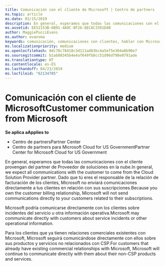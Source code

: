 ```yaml
---
title: Comunicación con el cliente de Microsoft | Centro de partners
ms.topic: article
ms.date: 03/15/2019
description: En general, esperamos que todas las comunicaciones con el cliente provengan del partner de Proveedor de soluciones en la nube.
ms.assetid: EE52153B-6B91-4A9C-8F26-8ECAC3391D4B
author: MaggiePucciEvans
ms.author: evansma
keywords: comunicación, comunicaciones con clientes, hablar con Microsoft
ms.localizationpriority: medium
ms.openlocfilehash: 8dc78c78418c3d111ad83bc4a5ef5e304a0b90e7
ms.sourcegitcommit: b1ab80345b4e4af649fb8cc51d96d798e0791ade
ms.translationtype: HT
ms.contentlocale: es-ES
ms.lasthandoff: 04/23/2019
ms.locfileid: "62134705"
---
```

# <a name="customer-communication-from-microsoft"></a><span data-ttu-id="66576-104">Comunicación con el cliente de Microsoft</span><span class="sxs-lookup"><span data-stu-id="66576-104">Customer communication from Microsoft</span></span>

<span data-ttu-id="66576-105">**Se aplica a**</span><span class="sxs-lookup"><span data-stu-id="66576-105">**Applies to**</span></span>

-  <span data-ttu-id="66576-106">Centro de partners</span><span class="sxs-lookup"><span data-stu-id="66576-106">Partner Center</span></span>
-  <span data-ttu-id="66576-107">Centro de partners para Microsoft Cloud for US Government</span><span class="sxs-lookup"><span data-stu-id="66576-107">Partner Center for Microsoft Cloud for US Government</span></span>


<span data-ttu-id="66576-108">En general, esperamos que todas las comunicaciones con el cliente provengan del partner de Proveedor de soluciones en la nube.</span><span class="sxs-lookup"><span data-stu-id="66576-108">In general, we expect all communications with the customer to come from the Cloud Solution Provider partner.</span></span> <span data-ttu-id="66576-109">Dado que tú eres el responsable de la relación de facturación de los clientes, Microsoft no enviará comunicaciones directamente a tus clientes en relación con sus suscripciones.</span><span class="sxs-lookup"><span data-stu-id="66576-109">Because you own the customer billing relationship, Microsoft will not send communications directly to your customers related to their subscriptions.</span></span>

<span data-ttu-id="66576-110">Microsoft podría comunicarse directamente con los clientes sobre incidentes del servicio u otra información operativa.</span><span class="sxs-lookup"><span data-stu-id="66576-110">Microsoft may communicate directly with customers about service incidents or other operational information.</span></span>

<span data-ttu-id="66576-111">Para los clientes que ya tienen relaciones comerciales existentes con Microsoft, Microsoft seguirá comunicándose directamente con ellos sobre sus productos y servicios no relacionados con CSP.</span><span class="sxs-lookup"><span data-stu-id="66576-111">For customers that already have existing commercial relationships with Microsoft, Microsoft will continue to communicate directly with them about their non-CSP products and services.</span></span>

 

 



